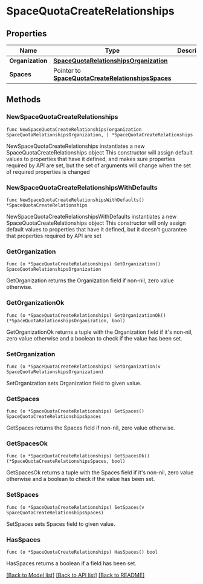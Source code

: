 # SpaceQuotaCreateRelationships

## Properties

Name | Type | Description | Notes
------------ | ------------- | ------------- | -------------
**Organization** | [**SpaceQuotaRelationshipsOrganization**](SpaceQuotaRelationshipsOrganization.md) |  | 
**Spaces** | Pointer to [**SpaceQuotaCreateRelationshipsSpaces**](SpaceQuotaCreateRelationshipsSpaces.md) |  | [optional] 

## Methods

### NewSpaceQuotaCreateRelationships

`func NewSpaceQuotaCreateRelationships(organization SpaceQuotaRelationshipsOrganization, ) *SpaceQuotaCreateRelationships`

NewSpaceQuotaCreateRelationships instantiates a new SpaceQuotaCreateRelationships object
This constructor will assign default values to properties that have it defined,
and makes sure properties required by API are set, but the set of arguments
will change when the set of required properties is changed

### NewSpaceQuotaCreateRelationshipsWithDefaults

`func NewSpaceQuotaCreateRelationshipsWithDefaults() *SpaceQuotaCreateRelationships`

NewSpaceQuotaCreateRelationshipsWithDefaults instantiates a new SpaceQuotaCreateRelationships object
This constructor will only assign default values to properties that have it defined,
but it doesn't guarantee that properties required by API are set

### GetOrganization

`func (o *SpaceQuotaCreateRelationships) GetOrganization() SpaceQuotaRelationshipsOrganization`

GetOrganization returns the Organization field if non-nil, zero value otherwise.

### GetOrganizationOk

`func (o *SpaceQuotaCreateRelationships) GetOrganizationOk() (*SpaceQuotaRelationshipsOrganization, bool)`

GetOrganizationOk returns a tuple with the Organization field if it's non-nil, zero value otherwise
and a boolean to check if the value has been set.

### SetOrganization

`func (o *SpaceQuotaCreateRelationships) SetOrganization(v SpaceQuotaRelationshipsOrganization)`

SetOrganization sets Organization field to given value.


### GetSpaces

`func (o *SpaceQuotaCreateRelationships) GetSpaces() SpaceQuotaCreateRelationshipsSpaces`

GetSpaces returns the Spaces field if non-nil, zero value otherwise.

### GetSpacesOk

`func (o *SpaceQuotaCreateRelationships) GetSpacesOk() (*SpaceQuotaCreateRelationshipsSpaces, bool)`

GetSpacesOk returns a tuple with the Spaces field if it's non-nil, zero value otherwise
and a boolean to check if the value has been set.

### SetSpaces

`func (o *SpaceQuotaCreateRelationships) SetSpaces(v SpaceQuotaCreateRelationshipsSpaces)`

SetSpaces sets Spaces field to given value.

### HasSpaces

`func (o *SpaceQuotaCreateRelationships) HasSpaces() bool`

HasSpaces returns a boolean if a field has been set.


[[Back to Model list]](../README.md#documentation-for-models) [[Back to API list]](../README.md#documentation-for-api-endpoints) [[Back to README]](../README.md)


